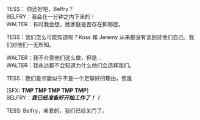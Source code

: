 TESS： 你还好吧，Belfry？  
BELFRY：我会在一分钟之内下来的！  
WALTER：有时我会想，她家庭是否存在抑郁症。  

TESS：我们怎么可能知道呢？Koss 和 Jeremy 从来都没有谈到过他们自己。我们对他们一无所知。  

WALTER：我不介意他们这么做，但是...  
WALTER：我永远都不会知道为什么他们会选择我们。  

TESS：我们是邻居似乎不是一个足够好的理由，但是  

[SFX: **TMP TMP TMP TMP TMP**]  
BELFRY：***我已经准备好开始工作了！！***  

TESS: Belfry，亲爱的，我们已经关门了。  
